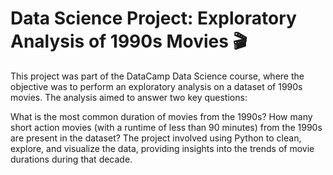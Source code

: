 # Data Science Project: Exploratory Analysis of 1990s Movies 🎬

This project was part of the DataCamp Data Science course, where the objective was to perform an exploratory analysis on a dataset of 1990s movies. The analysis aimed to answer two key questions:

What is the most common duration of movies from the 1990s?
How many short action movies (with a runtime of less than 90 minutes) from the 1990s are present in the dataset?
The project involved using Python to clean, explore, and visualize the data, providing insights into the trends of movie durations during that decade.
